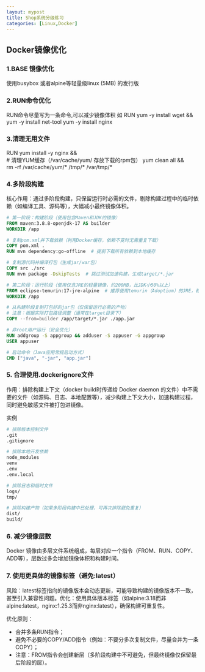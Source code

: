 ```yaml
---
layout: mypost
title: Shop系统分级练习
categories: [Linux,Docker]
---
```



## Docker镜像优化
### 1.BASE 镜像优化
使用busybox 或者alpine等轻量级linux (5MB) 的发行版


### 2.RUN命令优化
RUN命令尽量写为一条命令,可以减少镜像体积
如
RUN yum -y install wget && \
    yum -y install net-tool
    yum -y install nginx 

### 3.清理无用文件
RUN yum install -y nginx && \
    # 清理YUM缓存（/var/cache/yum/ 存放下载的rpm包）
    yum clean all && \
    rm -rf /var/cache/yum/* /tmp/* /var/tmp/*

### 4.多阶段构建
核心作用：通过多阶段构建，只保留运行时必需的文件，剔除构建过程中的临时依赖（如编译工具、源码等），大幅减小最终镜像体积。

```Dockerfile
# 第一阶段：构建阶段（使用包含Maven和JDK的镜像）
FROM maven:3.8.8-openjdk-17 AS builder
WORKDIR /app

# 复制pom.xml并下载依赖（利用Docker缓存，依赖不变时无需重复下载）
COPY pom.xml .
RUN mvn dependency:go-offline  # 提前下载所有依赖到本地缓存

# 复制源代码并编译打包（生成jar/war包）
COPY src ./src
RUN mvn package -DskipTests  # 跳过测试加速构建，生成target/*.jar

# 第二阶段：运行阶段（使用仅含JRE的轻量镜像，约200MB，比JDK小50%以上）
FROM eclipse-temurin:17-jre-alpine  # 推荐使用temurin（Adoptium）的JRE，稳定且轻量
WORKDIR /app

# 从构建阶段复制打包好的jar包（仅保留运行必需的产物）
# 注意：根据实际打包路径调整（通常在target目录下）
COPY --from=builder /app/target/*.jar ./app.jar

# 非root用户运行（安全优化）
RUN addgroup -S appgroup && adduser -S appuser -G appgroup
USER appuser

# 启动命令（Java应用常规启动方式）
CMD ["java", "-jar", "app.jar"]

```

### 5. 合理使用.dockerignore文件
作用：排除构建上下文（docker build时传递给 Docker daemon 的文件）中不需要的文件（如源码、日志、本地配置等），减少构建上下文大小，加速构建过程，同时避免敏感文件被打包进镜像。

实例
```Dockerfile
# 排除版本控制文件
.git
.gitignore

# 排除本地开发依赖
node_modules
venv
.env
.env.local

# 排除日志和临时文件
logs/
tmp/

# 排除构建产物（如果多阶段构建中已处理，可再次排除避免重复）
dist/
build/
```

### 6. 减少镜像层数
Docker 镜像由多层文件系统组成，每层对应一个指令（FROM、RUN、COPY、ADD等），层数过多会增加镜像体积和构建时间。

### 7. 使用更具体的镜像标签（避免:latest）
风险：latest标签指向的镜像版本会动态更新，可能导致构建的镜像版本不一致，甚至引入兼容性问题。优化：使用具体版本标签（如alpine:3.18而非alpine:latest，nginx:1.25.3而非nginx:latest），确保构建可重复性。

优化原则：
- 合并多条RUN指令；
- 避免不必要的COPY/ADD指令（例如：不要分多次复制文件，尽量合并为一条COPY）；
- 注意：FROM指令会创建新层（多阶段构建中不可避免，但最终镜像仅保留最后阶段的层）。
